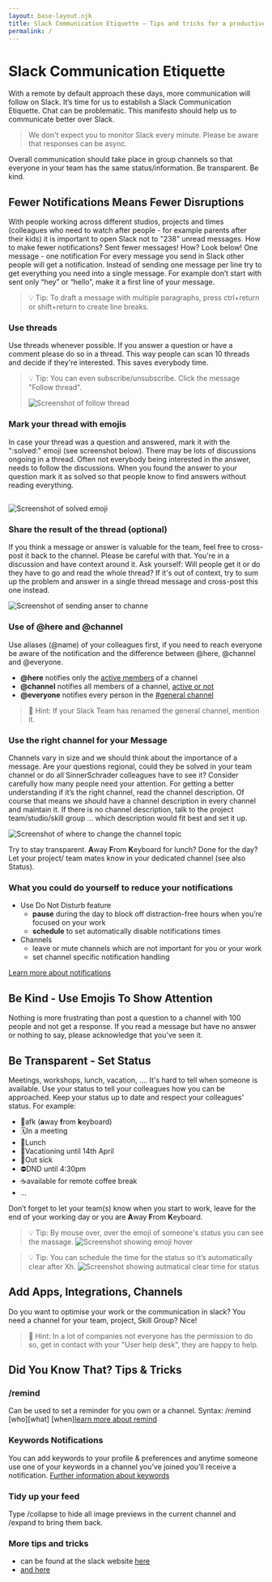 ```yaml
---
layout: base-layout.njk
title: Slack Communication Etiquette – Tips and tricks for a productive chat communication
permalink: /
---
```


# Slack Communication Etiquette

With a remote by default approach these days, more communication will follow on Slack. It’s time for us to establish a Slack Communication Etiquette.
Chat can be problematic. This manifesto should help us to communicate better over Slack.

> We don't expect you to monitor Slack every minute.
> Please be aware that responses can be async.

Overall communication should take place in group channels so that everyone in your team has the same status/information. Be transparent. Be kind.

##

## Fewer Notifications Means Fewer Disruptions

With people working across different studios, projects and times (colleagues who need to watch after people - for example parents after their kids) it is important to open Slack not to "238" unread messages. How to make fewer notifications? Sent fewer messages! How? Look below!
One message - one notification
For every message you send in Slack other people will get a notification. Instead of sending one message per line try to get everything you need into a single message. For example don’t start with sent only “hey” or “hello”, make it a first line of your message.

> 💡 Tip: To draft a message with multiple paragraphs, press ctrl+return or shift+return to create line breaks.

### Use threads

Use threads whenever possible. If you answer a question or have a comment please do so in a thread. This way people can scan 10 threads and decide if they're interested. This saves everybody time.

> 💡 Tip: You can even subscribe/unsubscribe. Click the message "Follow thread".
>
> ![Screenshot of follow thread](./img/screenshot_follow-thread.png)

### Mark your thread with emojis

In case your thread was a question and answered, mark it with the ":solved:" emoji (see screenshot below). There may be lots of discussions ongoing in a thread. Often not everybody being interested in the answer, needs to follow the discussions. When you found the answer to your question mark it as solved so that people know to find answers without reading everything.

##

![Screenshot of solved emoji](./img/screenshot_solved.png)

### Share the result of the thread (optional)

If you think a message or answer is valuable for the team, feel free to cross-post it back to the channel. Please be careful with that. You're in a discussion and have context around it. Ask yourself: Will people get it or do they have to go and read the whole thread? If it's out of context, try to sum up the problem and answer in a single thread message and cross-post this one instead.

![Screenshot of sending anser to channe](./img/screenshot_answer.png)

### Use of @here and @channel

Use aliases (@name) of your colleagues first, if you need to reach everyone be aware of the notification and the difference between @here, @channel and @everyone.
* **@here** notifies only the [active members](https://slack.com/help/articles/201864558-Set-your-Slack-status-and-availability#availability-in-slack) of a channel
* **@channel** notifies all members of a channel, [active or not](https://slack.com/help/articles/201864558-Set-your-Slack-status-and-availability#availability-in-slack)
* **@everyone** notifies every person in the [#general channel](https://slack.com/help/articles/220105027-The-general-channel)

> 💎 Hint: If your Slack Team has renamed the general channel, mention it.

### Use the right channel for your Message

Channels vary in size and we should think about the importance of a message. Are your questions regional, could they be solved in your team channel or do all SinnerSchrader colleagues have to see it? Consider carefully how many people need your attention.
For getting a better understanding if it’s the right channel, read the channel description.
Of course that means we should have a channel description in every channel and maintain it. If there is no channel description, talk to the project team/studio/skill group … which description would fit best and set it up.

![Screenshot of where to change the channel topic](./img/screenshot_channel_topic.png)

Try to stay transparent. **A**way **F**rom **K**eyboard for lunch? Done for the day? Let your project/ team mates know in your dedicated channel (see also Status).

### What you could do yourself to reduce your notifications

- Use Do Not Disturb feature
  - **pause** during the day to block off distraction-free hours when you’re focused on your work
  - **schedule** to set automatically disable notifications times
- Channels
  - leave or mute channels which are not important for you or your work
  - set channel specific notification handling

[Learn more about notifications](https://slack.com/intl/en-de/help/articles/201355156-Guide-to-desktop-notifications)

## Be Kind - Use Emojis To Show Attention

Nothing is more frustrating than post a question to a channel with 100 people and not get a response. If you read a message but have no answer or nothing to say, please acknowledge that you've seen it.

## Be Transparent - Set Status

Meetings, workshops, lunch, vacation, …. It's hard to tell when someone is available. Use your status to tell your colleagues how you can be approached. Keep your status up to date and respect your colleagues' status. For example:

- 💨afk (**a**way **f**rom **k**eyboard)
- 🗓In a meeting
- 🍝Lunch
- 🌴Vacationing until 14th April
- 🤒Out sick
- ⛔️DND until 4:30pm
- ☕️available for remote coffee break
- ...

Don’t forget to let your team(s) know when you start to work, leave for the end of your working day or you are **A**way **F**rom **K**eyboard.

> 💡 Tip: By mouse over, over the emoji of someone's status you can see the massage.
> ![Screenshot showing emoji hover](./img/screenshot_hover-emoji-status.png)

> 💡 Tip: You can schedule the time for the status so it’s automatically clear after Xh.
> ![Screenshot showing autmatical clear time for status](./img/screenshot_status-time.png)

## Add Apps, Integrations, Channels

Do you want to optimise your work or the communication in slack? You need a channel for your team, project, Skill Group? Nice!

> 💎 Hint: In a lot of companies not everyone has the permission to do so, get in contact with your "User help desk", they are happy to help.

## Did You Know That? Tips & Tricks

### /remind

Can be used to set a reminder for you own or a channel. Syntax: /remind [who][what] [when][learn more about remind](https://slack.com/intl/en-gb/help/articles/208423427-Set-a-reminder)

### Keywords Notifications

You can add keywords to your profile & preferences and anytime someone use one of your keywords in a channel you’ve joined you’ll receive a notification.
[Further information about keywords](https://slack.com/intl/en-gb/help/articles/201398467-Set-up-keyword-notifications)

### Tidy up your feed

Type /collapse to hide all image previews in the current channel and /expand to bring them back.

### More tips and tricks

- can be found at the slack website [here](https://slack.com/intl/en-de/help/categories/360000049063-tips-tricks-more#tips-tricks)
- [and here](https://slack.com/intl/en-gb/slack-tips)
